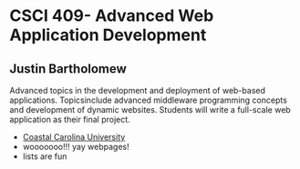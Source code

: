 <!DOCTYPE html>
<html lang="en">
<body>

<h1>CSCI 409- Advanced Web Application Development</h1>

<h2>Justin Bartholomew</h2>

<p>
Advanced topics in the development and deployment of web-based applications. 
Topicsinclude advanced middleware programming concepts and development of 
dynamic websites. Students will write a full-scale 
web application as their final project.
</p>

<ul>
	<li><a href="https://www.coastal.edu/" target="_blank">Coastal Carolina University</a></li>
	<li>wooooooo!!! yay webpages!</li>
	<li>lists are fun</li>
</ul>

</body>
</html>
